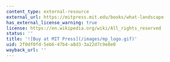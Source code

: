 ```yaml
---
content_type: external-resource
external_url: https://mitpress.mit.edu/books/what-landscape
has_external_license_warning: true
license: https://en.wikipedia.org/wiki/All_rights_reserved
status: ''
title: '![Buy at MIT Press](/images/mp_logo.gif)'
uid: 2f0df0fd-5eb6-47b4-a8d3-3a22d7c9e8e0
wayback_url: ''
---
```

